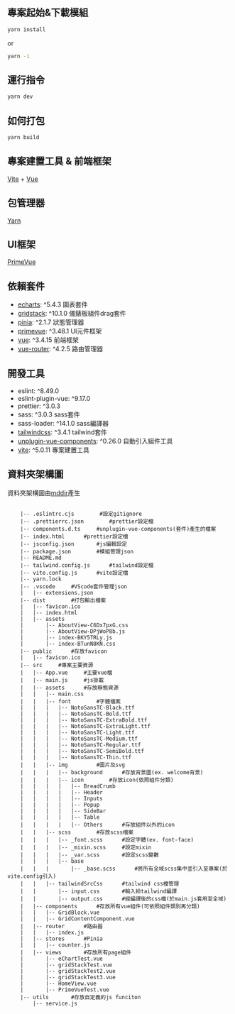 ## 專案起始&下載模組

```bash
yarn install
```

or

```bash
yarn -i
```

## 運行指令

```bash
yarn dev
```

## 如何打包

```bash
yarn build
```

## 專案建置工具 & 前端框架

[Vite](https://cn.vitejs.dev/guide/) + [Vue](https://cn.vuejs.org/guide/introduction.html)

## 包管理器

[Yarn](https://yarnpkg.com/)

## UI框架

[PrimeVue](https://primevue.org/)

## 依賴套件

- [echarts](https://echarts.apache.org/zh/index.html): ^5.4.3 圖表套件
- [gridstack](https://gridstackjs.com/): ^10.1.0 儀錶板組件drag套件
- [pinia](https://pinia.vuejs.org/zh/introduction.html): ^2.1.7 狀態管理器
- [primevue](https://primevue.org/introduction/): ^3.48.1 UI元件框架
- [vue](https://cn.vuejs.org/guide/introduction.html): ^3.4.15 前端框架
- [vue-router](https://router.vuejs.org/zh/introduction.html): ^4.2.5 路由管理器

## 開發工具

- eslint: ^8.49.0
- eslint-plugin-vue: ^9.17.0
- prettier: ^3.0.3
- sass: ^3.0.3 sass套件
- sass-loader: ^14.1.0 sass編譯器
- [tailwindcss](https://tailwindcss.com/docs/installation): ^3.4.1 tailwind套件
- [unplugin-vue-components](https://www.npmjs.com/package/unplugin-vue-components): ^0.26.0 自動引入組件工具
- [vite](https://cn.vitejs.dev/guide/): ^5.0.11 專案建置工具

## 資料夾架構圖

資料夾架構圖由[mddir](https://www.npmjs.com/package/mddir)產生

```

    |-- .eslintrc.cjs        #設定gitignore
    |-- .prettierrc.json        #prettier設定檔
    |-- components.d.ts     #unplugin-vue-components(套件)產生的檔案
    |-- index.html      #prettier設定檔
    |-- jsconfig.json       #js編輯設定
    |-- package.json        #模組管理json
    |-- README.md
    |-- tailwind.config.js      #tailwind設定檔
    |-- vite.config.js      #vite設定檔
    |-- yarn.lock
    |-- .vscode     #VScode套件管理json
    |   |-- extensions.json
    |-- dist        #打包輸出檔案
    |   |-- favicon.ico
    |   |-- index.html
    |   |-- assets
    |       |-- AboutView-C6Dx7pxG.css
    |       |-- AboutView-DPjWoP8b.js
    |       |-- index-BKY5TRLy.js
    |       |-- index-BTunN8KN.css
    |-- public      #存放favicon
    |   |-- favicon.ico
    |-- src     #專案主要資源
    |   |-- App.vue     #主要vue檔
    |   |-- main.js     #js掛載
    |   |-- assets      #存放靜態資源
    |   |   |-- main.css
    |   |   |-- font        #字體檔案
    |   |   |   |-- NotoSansTC-Black.ttf
    |   |   |   |-- NotoSansTC-Bold.ttf
    |   |   |   |-- NotoSansTC-ExtraBold.ttf
    |   |   |   |-- NotoSansTC-ExtraLight.ttf
    |   |   |   |-- NotoSansTC-Light.ttf
    |   |   |   |-- NotoSansTC-Medium.ttf
    |   |   |   |-- NotoSansTC-Regular.ttf
    |   |   |   |-- NotoSansTC-SemiBold.ttf
    |   |   |   |-- NotoSansTC-Thin.ttf
    |   |   |-- img         #圖片及svg
    |   |   |   |-- background      #存放背景圖(ex. welcome背景)
    |   |   |   |-- icon        #存放icon(依照組件分類)
    |   |   |   |   |-- BreadCrumb
    |   |   |   |   |-- Header
    |   |   |   |   |-- Inputs
    |   |   |   |   |-- Popup
    |   |   |   |   |-- SideBar
    |   |   |   |   |-- Table
    |   |   |   |   |-- Others      #存放組件以外的icon
    |   |   |-- scss        #存放scss檔案
    |   |   |   |-- _font.scss      #設定字體(ex. font-face)
    |   |   |   |-- _mixin.scss     #設定mixin
    |   |   |   |-- _var.scss       #設定scss變數
    |   |   |   |-- base
    |   |   |       |-- _base.scss      #將所有全域scss集中並引入至專案(於vite.config引入)
    |   |   |-- tailwindSrcCss      #tailwind css檔管理
    |   |       |-- input.css       #輸入給tailwind編譯
    |   |       |-- output.css      #經編譯後的css檔(於main.js套用至全域)
    |   |-- components      #存放所有vue組件(可依照組件類別再分類)
    |   |   |-- GridBlock.vue
    |   |   |-- GridContentComponent.vue
    |   |-- router      #路由器
    |   |   |-- index.js
    |   |-- stores      #Pinia
    |   |   |-- counter.js
    |   |-- views       #存放所有page組件
    |       |-- eChartTest.vue
    |       |-- gridStackTest.vue
    |       |-- gridStackTest2.vue
    |       |-- gridStackTest3.vue
    |       |-- HomeView.vue
    |       |-- PrimeVueTest.vue
    |-- utils       #存放自定義的js funciton
        |-- service.js

```
